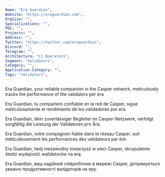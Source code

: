 ```yaml
--- 
Name: "Era Guardian", 
Website: "https://eraguardian.com", 
OrgSize: "",
Specializations: "",
POC: "",
Projects: "",
Address: "",
Twitter: "https://twitter.com/eraguardian", 
Discord: "",
Telegram: "",
Architecture: "L1 Operators",
Segment: "Validators",
Category: "",
Application-Category: "",
Tags: "Validators",
--- 
```

<!--lang:en--> 
Era Guardian, your reliable companion in the Casper network, meticulously tracks the performance of the validators per era

<!--lang:es-->
Era Guardian, tu compañero confiable en la red de Casper, sigue meticulosamente el rendimiento de los validadores por era.

<!--lang:de-->
Era Guardian, dein zuverlässiger Begleiter im Casper-Netzwerk, verfolgt sorgfältig die Leistung der Validatoren pro Ära.

<!--lang:fr-->
Era Guardian, votre compagnon fiable dans le réseau Casper, suit méticuleusement les performances des validateurs par ère.

<!--lang:pl-->
Era Guardian, twój niezawodny towarzysz w sieci Casper, skrupulatnie śledzi wydajność walidatorów na erę.

<!--lang:uk-->
Era Guardian, ваш надійний співробітник в мережі Casper, дотримується уважно продуктивності валідаторів на еру.
